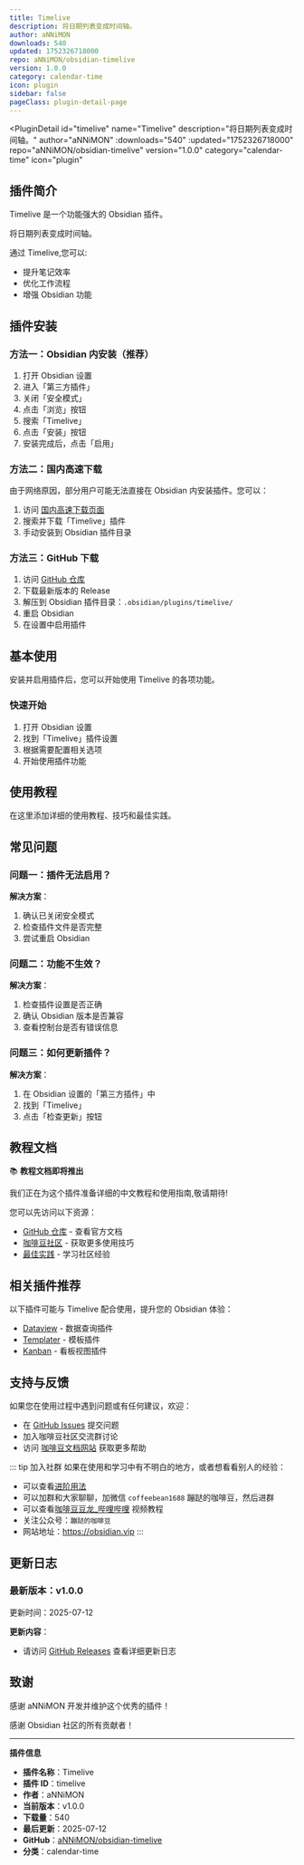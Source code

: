 ```yaml
---
title: Timelive
description: 将日期列表变成时间轴。
author: aNNiMON
downloads: 540
updated: 1752326718000
repo: aNNiMON/obsidian-timelive
version: 1.0.0
category: calendar-time
icon: plugin
sidebar: false
pageClass: plugin-detail-page
---
```


<PluginDetail
  id="timelive"
  name="Timelive"
  description="将日期列表变成时间轴。"
  author="aNNiMON"
  :downloads="540"
  :updated="1752326718000"
  repo="aNNiMON/obsidian-timelive"
  version="1.0.0"
  category="calendar-time"
  icon="plugin"
>

<!-- AUTO_GENERATED_START -->
## 插件简介

Timelive 是一个功能强大的 Obsidian 插件。

将日期列表变成时间轴。

通过 Timelive,您可以:

- 提升笔记效率
- 优化工作流程
- 增强 Obsidian 功能

<!-- AUTO_GENERATED_END -->

<!-- AUTO_GENERATED_START -->
## 插件安装

### 方法一：Obsidian 内安装（推荐）

1. 打开 Obsidian 设置
2. 进入「第三方插件」
3. 关闭「安全模式」
4. 点击「浏览」按钮
5. 搜索「Timelive」
6. 点击「安装」按钮
7. 安装完成后，点击「启用」

### 方法二：国内高速下载

由于网络原因，部分用户可能无法直接在 Obsidian 内安装插件。您可以：

1. 访问 [国内高速下载页面](/zh/documentation/obsidian-plugins-download.html)
2. 搜索并下载「Timelive」插件
3. 手动安装到 Obsidian 插件目录

### 方法三：GitHub 下载

1. 访问 [GitHub 仓库](https://github.com/aNNiMON/obsidian-timelive)
2. 下载最新版本的 Release
3. 解压到 Obsidian 插件目录：`.obsidian/plugins/timelive/`
4. 重启 Obsidian
5. 在设置中启用插件

## 基本使用

安装并启用插件后，您可以开始使用 Timelive 的各项功能。

### 快速开始

1. 打开 Obsidian 设置
2. 找到「Timelive」插件设置
3. 根据需要配置相关选项
4. 开始使用插件功能

<!-- AUTO_GENERATED_END -->

<!-- CUSTOM_CONTENT_START:tutorial -->
## 使用教程

在这里添加详细的使用教程、技巧和最佳实践。

<!-- CUSTOM_CONTENT_END:tutorial -->

<!-- SHARED_CONTENT_START -->
## 常见问题

### 问题一：插件无法启用？

**解决方案**：
1. 确认已关闭安全模式
2. 检查插件文件是否完整
3. 尝试重启 Obsidian

### 问题二：功能不生效？

**解决方案**：
1. 检查插件设置是否正确
2. 确认 Obsidian 版本是否兼容
3. 查看控制台是否有错误信息

### 问题三：如何更新插件？

**解决方案**：
1. 在 Obsidian 设置的「第三方插件」中
2. 找到「Timelive」
3. 点击「检查更新」按钮

## 教程文档

📚 **教程文档即将推出**

我们正在为这个插件准备详细的中文教程和使用指南,敬请期待!

您可以先访问以下资源：
- [GitHub 仓库](https://github.com/aNNiMON/obsidian-timelive) - 查看官方文档
- [咖啡豆社区](/zh/bases/) - 获取更多使用技巧
- [最佳实践](/zh/best-practices/) - 学习社区经验

## 相关插件推荐

以下插件可能与 Timelive 配合使用，提升您的 Obsidian 体验：

- [Dataview](/zh/plugins/dataview.html) - 数据查询插件
- [Templater](/zh/plugins/templater-obsidian.html) - 模板插件
- [Kanban](/zh/plugins/obsidian-kanban.html) - 看板视图插件

## 支持与反馈

如果您在使用过程中遇到问题或有任何建议，欢迎：

- 在 [GitHub Issues](https://github.com/aNNiMON/obsidian-timelive/issues) 提交问题
- 加入咖啡豆社区交流群讨论
- 访问 [咖啡豆文档网站](https://obsidian.vip) 获取更多帮助

::: tip 加入社群
如果在使用和学习中有不明白的地方，或者想看看别人的经验：
- 可以查看[进阶用法](/zh/advanced)
- 可以加群和大家聊聊，加微信 `coffeebean1688` 蹦跶的咖啡豆，然后进群
- 可以查看[咖啡豆豆龙_哔哩哔哩](https://space.bilibili.com/618777356) 视频教程
- 关注公众号：`蹦跶的咖啡豆`
- 网站地址：https://obsidian.vip
:::
<!-- SHARED_CONTENT_END -->

<!-- AUTO_GENERATED_START -->
## 更新日志

### 最新版本：v1.0.0

更新时间：2025-07-12

**更新内容**：
- 请访问 [GitHub Releases](https://github.com/aNNiMON/obsidian-timelive/releases) 查看详细更新日志

## 致谢

感谢 aNNiMON 开发并维护这个优秀的插件！

感谢 Obsidian 社区的所有贡献者！

---

**插件信息**
- **插件名称**：Timelive
- **插件 ID**：timelive
- **作者**：aNNiMON
- **当前版本**：v1.0.0
- **下载量**：540
- **最后更新**：2025-07-12
- **GitHub**：[aNNiMON/obsidian-timelive](https://github.com/aNNiMON/obsidian-timelive)
- **分类**：calendar-time
<!-- AUTO_GENERATED_END -->

</PluginDetail>

